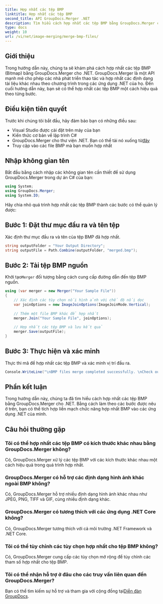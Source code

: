 ```yaml
---
title: Hợp nhất các tệp BMP
linktitle: Hợp nhất các tệp BMP
second_title: API GroupDocs.Merger .NET
description: Tìm hiểu cách hợp nhất các tệp BMP bằng GroupDocs.Merger cho .NET với hướng dẫn toàn diện này. Phát triển ứng dụng .NET của bạn một cách hiệu quả.
type: docs
weight: 10
url: /vi/net/image-merging/merge-bmp-files/
---
```

## Giới thiệu
Trong hướng dẫn này, chúng ta sẽ khám phá cách hợp nhất các tệp BMP (Bitmap) bằng GroupDocs.Merger cho .NET. GroupDocs.Merger là một API mạnh mẽ cho phép các nhà phát triển thao tác và hợp nhất các định dạng tài liệu khác nhau theo chương trình trong các ứng dụng .NET của họ. Đến cuối hướng dẫn này, bạn sẽ có thể hợp nhất các tệp BMP một cách hiệu quả theo từng bước.
## Điều kiện tiên quyết
Trước khi chúng tôi bắt đầu, hãy đảm bảo bạn có những điều sau:
- Visual Studio được cài đặt trên máy của bạn
- Kiến thức cơ bản về lập trình C#
-  GroupDocs.Merger cho thư viện .NET. Bạn có thể tải nó xuống từ[đây](https://releases.groupdocs.com/merger/net/)
- Truy cập vào các file BMP mà bạn muốn hợp nhất
## Nhập không gian tên
Bắt đầu bằng cách nhập các không gian tên cần thiết để sử dụng GroupDocs.Merger trong dự án C# của bạn:
```csharp
using System; 
using GroupDocs.Merger;
using System.IO;
```
Hãy chia nhỏ quá trình hợp nhất các tệp BMP thành các bước có thể quản lý được:
## Bước 1: Đặt thư mục đầu ra và tên tệp
Xác định thư mục đầu ra và tên của tệp BMP đã hợp nhất.
```csharp
string outputFolder = "Your Output Directory";
string outputFile = Path.Combine(outputFolder, "merged.bmp");
```
## Bước 2: Tải tệp BMP nguồn
 Khởi tạo`Merger` đối tượng bằng cách cung cấp đường dẫn đến tệp BMP nguồn.
```csharp
using (var merger = new Merger("Your Sample File"))
{
    // Xác định các tùy chọn nối hình ảnh với chế độ nối dọc
    var joinOptions = new ImageJoinOptions(ImageJoinMode.Vertical);
    
    // Thêm một file BMP khác để hợp nhất
    merger.Join("Your Sample File", joinOptions);
    
    // Hợp nhất các tệp BMP và lưu kết quả
    merger.Save(outputFile);
}
```
## Bước 3: Thực hiện và xác minh
Thực thi mã để hợp nhất các tệp BMP và xác minh vị trí đầu ra.
```csharp
Console.WriteLine("\nBMP files merge completed successfully. \nCheck output in {0}", outputFolder);
```
## Phần kết luận
Trong hướng dẫn này, chúng ta đã tìm hiểu cách hợp nhất các tệp BMP bằng GroupDocs.Merger cho .NET. Bằng cách làm theo các bước được nêu ở trên, bạn có thể tích hợp liền mạch chức năng hợp nhất BMP vào các ứng dụng .NET của mình.

## Câu hỏi thường gặp
### Tôi có thể hợp nhất các tệp BMP có kích thước khác nhau bằng GroupDocs.Merger không?
Có, GroupDocs.Merger xử lý các tệp BMP với các kích thước khác nhau một cách hiệu quả trong quá trình hợp nhất.
### GroupDocs.Merger có hỗ trợ các định dạng hình ảnh khác ngoài BMP không?
Có, GroupDocs.Merger hỗ trợ nhiều định dạng hình ảnh khác nhau như JPEG, PNG, TIFF và GIF, cùng nhiều định dạng khác.
### GroupDocs.Merger có tương thích với các ứng dụng .NET Core không?
Có, GroupDocs.Merger tương thích với cả môi trường .NET Framework và .NET Core.
### Tôi có thể tùy chỉnh các tùy chọn hợp nhất cho tệp BMP không?
Có, GroupDocs.Merger cung cấp các tùy chọn mở rộng để tùy chỉnh các tham số hợp nhất cho tệp BMP.
### Tôi có thể nhận hỗ trợ ở đâu cho các truy vấn liên quan đến GroupDocs.Merger?
 Bạn có thể tìm kiếm sự hỗ trợ và tham gia với cộng đồng tại[Diễn đàn GroupDocs](https://forum.groupdocs.com/c/merger/32).